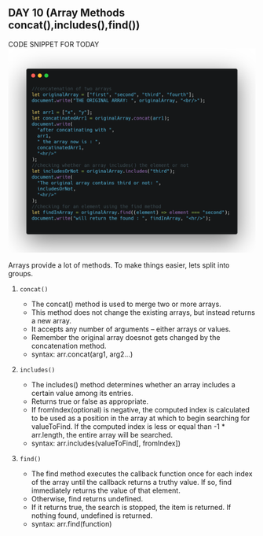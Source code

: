 ## DAY 10 (Array Methods concat(),includes(),find())

CODE SNIPPET FOR TODAY
![code snippet](codesnippet.png)

Arrays provide a lot of methods. To make things easier, lets split into groups.

1. `concat()`

   - The concat() method is used to merge two or more arrays.
   - This method does not change the existing arrays, but instead returns a new array.
   - It accepts any number of arguments – either arrays or values.
   - Remember the original array doesnot gets changed by the concatenation method.
   - syntax: arr.concat(arg1, arg2...)

2. `includes()`

   - The includes() method determines whether an array includes a certain value among its entries.
   - Returns true or false as appropriate.
   - If fromIndex(optional) is negative, the computed index is calculated to be used as a position in the array at which to begin searching for valueToFind. If the computed index is less or equal than -1 \* arr.length, the entire array will be searched.
   - syntax: arr.includes(valueToFind[, fromIndex])

3. `find()`

   - The find method executes the callback function once for each index of the array until the callback returns a truthy value. If so, find immediately returns the value of that element.
   - Otherwise, find returns undefined.
   - If it returns true, the search is stopped, the item is returned. If nothing found, undefined is returned.
   - syntax: arr.find(function)
